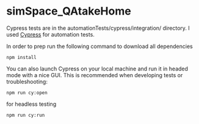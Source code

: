 # simSpace_QAtakeHome

Cypress tests are in the automationTests/cypress/integration/ directory. I used [Cypress](https://www.cypress.io) for automation tests.

In order to prep run the following command to download all dependencies

```
npm install
```


You can also launch Cypress on your local machine and run it in headed mode with a nice GUI. This is recommended when developing tests or troubleshooting:

```
npm run cy:open
```


for headless testing

```
npm run cy:run
```